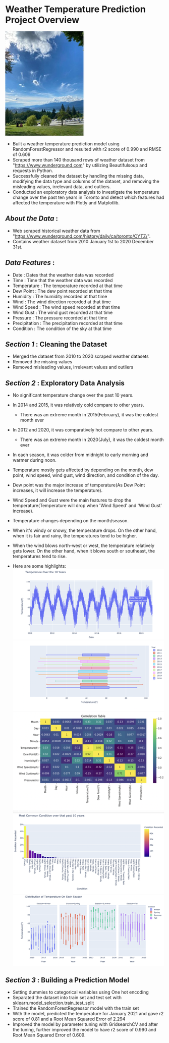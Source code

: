 # Weather Temperature Prediction Project Overview
![](/images/weather.jpg)

* Built a weather temperature prediction model using RandomForestRegressor and resulted with r2 score of 0.990 and RMSE of 0.609
* Scraped more than 140 thousand rows of weather dataset from "https://www.wunderground.com" by utilizing Beautifulsoup and requests in Python.
* Successfully cleaned the dataset by handling the missing data, modifying the data type and columns of the dataset, and removing the misleading values, irrelevant data, and outliers.
* Conducted an exploratory data analysis to investigate the temperature change over the past ten years in Toronto and detect which features had affected the temperature with Plotly and Matplotlib.

## ***About the Data*** :

* Web scraped historical weather data from "https://www.wunderground.com/history/daily/ca/toronto/CYTZ/".
* Contains weather dataset from 2010 January 1st to 2020 December 31st.

    
## ***Data Features*** :

* Date : Dates that the weather data was recorded
* Time : Time that the weather data was recorded
* Temperature : The temperature recorded at that time 
* Dew Point : The dew point recorded at that time
* Humidity : The humidity recorded at that time
* Wind : The wind direction recorded at that time
* Wind Speed : The wind speed recorded at that time
* Wind Gust : The wind gust recorded at that time
* Pressure : The pressure recorded at that time
* Precipitation : The precipitation recorded at that time
* Condition : The condition of the sky at that time


## ***Section 1*** : Cleaning the Dataset

* Merged the dataset from 2010 to 2020 scraped weather datasets
* Removed the missing values
* Removed misleading values, irrelevant values and outliers


## ***Section 2*** : Exploratory Data Analysis

* No significant temperature change over the past 10 years.
* In 2014 and 2015, it was relatively cold compare to other years.
    * There was an extreme month in 2015(February), it was the coldest month ever
* In 2012 and 2020, it was comparatively hot compare to other years.
    * There was an extreme month in 2020(July), it was the coldest month ever
* In each season, it was colder from midnight to early morning and warmer during noon.
* Temperature mostly gets affected by depending on the month, dew point, wind speed, wind gust, wind direction, and condition of the day.
* Dew point was the major increase of temperature(As Dew Point increases, it will increase the temperature).
* Wind Speed and Gust were the main features to drop the temperature(Temperature will drop when 'Wind Speed' and 'Wind Gust' increase).
* Temperature changes depending on the month/season.
* When it's windy or snowy, the temperature drops. On the other hand, when it is fair and rainy, the temperatures tend to be higher.
* When the wind blows north-west or west, the temperature relatively gets lower. On the other hand, when it blows south or southeast, the temperatures tend to rise.

* Here are some highlights:
![](/images/weather_temp.png)
![](/images/weather_tdist.png)
![](/images/weather_heatmap.png)
![](/images/weather_condition.png)
![](/images/weather_season_dist.png)


## ***Section 3*** : Building a Prediction Model

* Setting dummies to categorical variables using One hot encoding
* Separated the dataset into train set and test set with sklearn.model_selection.train_test_split
* Trained the RandomForestRegressor model with the train set
* With the model, predicted the temperature for January 2021 and gave r2 score of 0.81 and a Root Mean Squared Error of 2.294
* Improved the model by parameter tuning with GridsearchCV and after the tuning, further improved the model to have r2 score of 0.990 and Root Mean Squared Error of 0.609.


